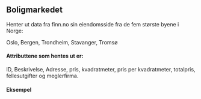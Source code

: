 ## Boligmarkedet
Henter ut data fra finn.no sin eiendomsside fra de fem største byene i Norge:

Oslo, Bergen, Trondheim, Stavanger, Tromsø

#### Attributtene som hentes ut er:

ID, Beskrivelse, Adresse, pris, kvadratmeter, pris per kvadratmeter, totalpris, fellesutgifter og meglerfirma.

#### Eksempel
